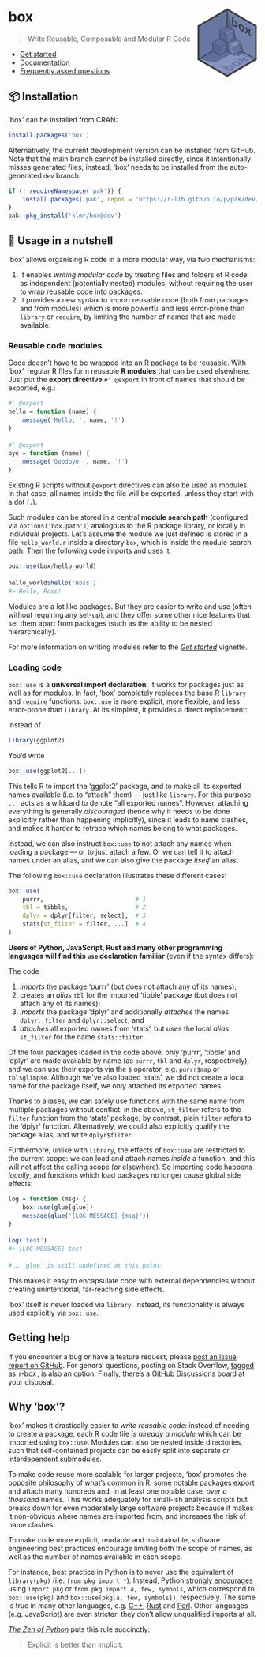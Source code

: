 <!-- README.md is generated from README.rmd. Please edit that file instead! -->



# box <img src="man/figures/logo.png" align="right" alt="" width="120"/>

> Write Reusable, Composable and Modular R Code

<div id='tldr'>

* [Get started][]
* [Documentation][]
* [Frequently asked questions][FAQ]

</div>

## 📦 Installation

‘box’ can be installed from CRAN:


```r
install.packages('box')
```

Alternatively, the current development version can be installed from GitHub.
Note that the main branch cannot be installed directly, since it intentionally
misses generated files; instead, ‘box’ needs to be installed from the
auto-generated `dev` branch:


```r
if (! requireNamespace('pak')) {
    install.packages('pak', repos = 'https://r-lib.github.io/p/pak/dev/')
}
pak::pkg_install('klmr/box@dev')
```

## 🥜 Usage in a nutshell

‘box’ allows organising R code in a more modular way, via two mechanisms:

1. It enables *writing modular code* by treating files and folders of R code as
   independent (potentially nested) modules, without requiring the user to wrap
   reusable code into packages.
2. It provides a new syntax to import reusable code (both from packages and from
   modules) which is more powerful and less error-prone than `library` or
   `require`, by limiting the number of names that are made available.

### Reusable code modules

Code doesn’t have to be wrapped into an R package to be reusable. With ‘box’,
regular R files form reusable **R modules** that can be used elsewhere. Just put
the **export directive** `#' @export` in front of names that should be exported,
e.g.:

```r
#' @export
hello = function (name) {
    message('Hello, ', name, '!')
}

#' @export
bye = function (name) {
    message('Goodbye ', name, '!')
}
```

Existing R scripts without `@export` directives can also be used as modules. In
that case, all names inside the file will be exported, unless they start with a
dot (`.`).

Such modules can be stored in a central **module search path** (configured via
`options('box.path')`) analogous to the R package library, or locally in
individual projects. Let’s assume the module we just defined is stored in a file
`hello_world.r` inside a directory `box`, which is inside the module search
path. Then the following code imports and uses it:


```r
box::use(box/hello_world)

hello_world$hello('Ross')
#> Hello, Ross!
```

Modules are a lot like packages. But they are easier to write and use (often
without requiring any set-up), and they offer some other nice features that set
them apart from packages (such as the ability to be nested hierarchically).

For more information on writing modules refer to the *[Get started][]* vignette.

### Loading code

`box::use` is a **universal import declaration**. It works for packages just as
well as for modules. In fact, ‘box’ completely replaces the base R `library` and
`require` functions. `box::use` is more explicit, more flexible, and less
error-prone than `library`. At its simplest, it provides a direct replacement:

Instead of


```r
library(ggplot2)
```

You’d write


```r
box::use(ggplot2[...])
```

This tells R to import the ‘ggplot2’ package, and to make all its exported names
available (i.e. to “attach” them) — just like `library`. For this purpose, `...`
acts as a wildcard to denote “all exported names”. However, attaching everything
is generally *discouraged* (hence why it needs to be done explicitly rather than
happening implicitly), since it leads to name clashes, and makes it harder to
retrace which names belong to what packages.

Instead, we can also instruct `box::use` to not attach any names when loading a
package — or to just attach a few. Or we can tell it to attach names under an
alias, and we can also give the package *itself* an alias.

The following `box::use` declaration illustrates these different cases:


```r
box::use(
    purrr,                          # 1
    tbl = tibble,                   # 2
    dplyr = dplyr[filter, select],  # 3
    stats[st_filter = filter, ...]  # 4
)
```

**Users of Python, JavaScript, Rust and many other programming languages will
find this `use` declaration familiar** (even if the syntax differs):

The code

1. *imports* the package ‘purrr’ (but does not attach any of its names);
2. creates an *alias* `tbl` for the imported ‘tibble’ package (but does not
   attach any of its names);
3. *imports* the package ‘dplyr’ and additionally *attaches* the names
   `dplyr::filter` and `dplyr::select`; and
4. *attaches* all exported names from ‘stats’, but uses the local *alias*
   `st_filter` for the name `stats::filter`.

Of the four packages loaded in the code above, only ‘purrr’, ‘tibble’ and
‘dplyr’ are made available by name (as `purrr`, `tbl` and `dplyr`,
respectively), and we can use their exports via the `$` operator, e.g.
`purrr$map` or `tbl$glimpse`. Although we’ve also loaded ‘stats’, we did not
create a local name for the package itself, we only attached its exported names.

Thanks to aliases, we can safely use functions with the same name from multiple
packages without conflict: in the above, `st_filter` refers to the `filter`
function from the ‘stats’ package; by contrast, plain `filter` refers to the
‘dplyr’ function. Alternatively, we could also explicitly qualify the package
alias, and write `dplyr$filter`.

Furthermore, unlike with `library`, the effects of `box::use` are restricted to
the current scope: we can load and attach names *inside* a function, and this
will not affect the calling scope (or elsewhere). So importing code happens
*locally*, and functions which load packages no longer cause global side
effects:


```r
log = function (msg) {
    box::use(glue[glue])
    message(glue('[LOG MESSAGE] {msg}'))
}

log('test')
#> [LOG MESSAGE] test

# … 'glue' is still undefined at this point!
```

This makes it easy to encapsulate code with external dependencies without
creating unintentional, far-reaching side effects.

‘box’ itself is never loaded via `library`. Instead, its functionality is always
used explicitly via `box::use`.

## Getting help

If you encounter a bug or have a feature request, please [post an issue report
on GitHub][new-issue]. For general questions, posting on Stack Overflow,
[tagged as <span style="display: inline-block; padding: 0 2px; border: solid var(--default) 1px; border-radius: 3px; white-space: nowrap;">r-box</span>][so:r-box],
is also an option. Finally, there’s a [GitHub Discussions][] board at your
disposal.

## Why ‘box’?

‘box’ makes it drastically easier to *write reusable code*: instead of needing
to create a package, each R code file *is already a module* which can be
imported using `box::use`. Modules can also be nested inside directories, such
that self-contained projects can be easily split into separate or interdependent
submodules.

To make code reuse more scalable for larger projects, ‘box’ promotes the
opposite philosophy of what’s common in R: some notable packages export and
attach many hundreds and, in at least one notable case, *over a thousand* names.
This works adequately for small-ish analysis scripts but breaks down for even
moderately large software projects because it makes it non-obvious where names
are imported from, and increases the risk of name clashes.

To make code more explicit, readable and maintainable, software engineering best
practices encourage limiting both the scope of names, as well as the number of
names available in each scope.

For instance, best practice in Python is to never use the equivalent of
`library(pkg)` (i.e. `from pkg import *`). Instead, Python [strongly
encourages][pep8] using `import pkg` or `from pkg import a, few, symbols`, which
correspond to `box::use(pkg)` and `box::use(pkg[a, few, symbols])`,
respectively. The same is true in many other languages, e.g. [C++][], [Rust][]
and [Perl][]. Other languages (e.g. JavaScript) are even stricter: they don’t
allow unqualified imports at all.

[*The Zen of Python*][pep20] puts this rule succinctly:

> Explicit is better than implicit.

[roxygen2]: https://roxygen2.r-lib.org/
[pep8]: https://www.python.org/dev/peps/pep-0008/#imports
[Get started]: https://klmr.me/box/articles/box.html
[Documentation]: https://klmr.me/box/reference/index.html
[FAQ]: https://klmr.me/box/articles/faq.html
[new-issue]: https://github.com/klmr/box/issues/new
[so:r-box]: https://stackoverflow.com/questions/tagged/r-box?tab=Newest
[GitHub Discussions]: https://github.com/klmr/box/discussions
[C++]: https://isocpp.github.io/CppCoreGuidelines/CppCoreGuidelines#Rs-using
[Rust]: https://doc.rust-lang.org/book/ch07-04-bringing-paths-into-scope-with-the-use-keyword.html#the-glob-operator
[Perl]: https://perldoc.perl.org/Exporter#Selecting-What-to-Export
[pep20]: https://www.python.org/dev/peps/pep-0020/
